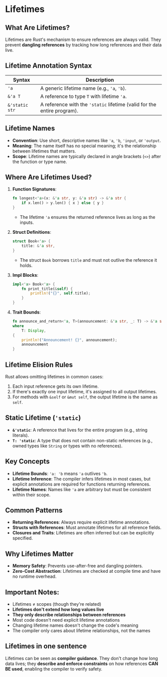 # Lifetimes

## What Are Lifetimes?
Lifetimes are Rust's mechanism to ensure references are always valid. They prevent **dangling references** by tracking how long references and their data live.

## Lifetime Annotation Syntax
| Syntax          | Description                                                                 |
|-----------------|-----------------------------------------------------------------------------|
| `'a`            | A generic lifetime name (e.g., `'a`, `'b`).                                |
| `&'a T`         | A reference to type `T` with lifetime `'a`.                                 |
| `&'static str`  | A reference with the `'static` lifetime (valid for the entire program).    |

## Lifetime Names
- **Convention**: Use short, descriptive names like `'a`, `'b`, `'input`, or `'output`.
- **Meaning**: The name itself has no special meaning; it's the relationship between lifetimes that matters.
- **Scope**: Lifetime names are typically declared in angle brackets (`<>`) after the function or type name.

## Where Are Lifetimes Used?
1. **Function Signatures**:
   ```rust
   fn longest<'a>(x: &'a str, y: &'a str) -> &'a str {
       if x.len() > y.len() { x } else { y }
   }
   ```
   - The lifetime `'a` ensures the returned reference lives as long as the inputs.

2. **Struct Definitions**:
   ```rust
   struct Book<'a> {
       title: &'a str,
   }
   ```
   - The struct `Book` borrows `title` and must not outlive the reference it holds.

3. **Impl Blocks**:
   ```rust
   impl<'a> Book<'a> {
       fn print_title(&self) {
           println!("{}", self.title);
       }
   }
   ```

4. **Trait Bounds**:
   ```rust
   fn announce_and_return<'a, T>(announcement: &'a str, _: T) -> &'a str
   where
       T: Display,
   {
       println!("Announcement! {}", announcement);
       announcement
   }
   ```

## Lifetime Elision Rules
Rust allows omitting lifetimes in common cases:
1. Each input reference gets its own lifetime.
2. If there's exactly one input lifetime, it's assigned to all output lifetimes.
3. For methods with `&self` or `&mut self`, the output lifetime is the same as `self`.

## Static Lifetime (`'static`)
- **`&'static`**: A reference that lives for the entire program (e.g., string literals).
- **`T: 'static`**: A type that does not contain non-static references (e.g., owned types like `String` or types with no references).

## Key Concepts
- **Lifetime Bounds**: `'a: 'b` means `'a` outlives `'b`.
- **Lifetime Inference**: The compiler infers lifetimes in most cases, but explicit annotations are required for functions returning references.
- **Lifetime Names**: Names like `'a` are arbitrary but must be consistent within their scope.

## Common Patterns
- **Returning References**: Always require explicit lifetime annotations.
- **Structs with References**: Must annotate lifetimes for all reference fields.
- **Closures and Traits**: Lifetimes are often inferred but can be explicitly specified.

## Why Lifetimes Matter
- **Memory Safety**: Prevents use-after-free and dangling pointers.
- **Zero-Cost Abstraction**: Lifetimes are checked at compile time and have no runtime overhead.

## Important Notes:

- Lifetimes ≠ scopes (though they're related)
- **Lifetimes don't extend how long values live**
- **They only describe relationships between references**
- Most code doesn't need explicit lifetime annotations
- Changing lifetime names doesn't change the code's meaning
- The compiler only cares about lifetime relationships, not the names
 

## Lifetimes in one sentence
Lifetimes can be seen as **compiler guidance**. They don't change how long data lives; they **describe and enforce constraints** on how references **CAN BE used**, enabling the compiler to verify safety.

